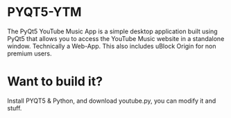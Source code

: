 # PYQT5-YTM
The PyQt5 YouTube Music App is a simple desktop application built using PyQt5 that allows you to access the YouTube Music website in a standalone window.
Technically a Web-App. This also includes uBlock Origin for non premium users.


# Want to build it?
Install PYQT5 & Python, and download youtube.py, you can modify it and stuff.
